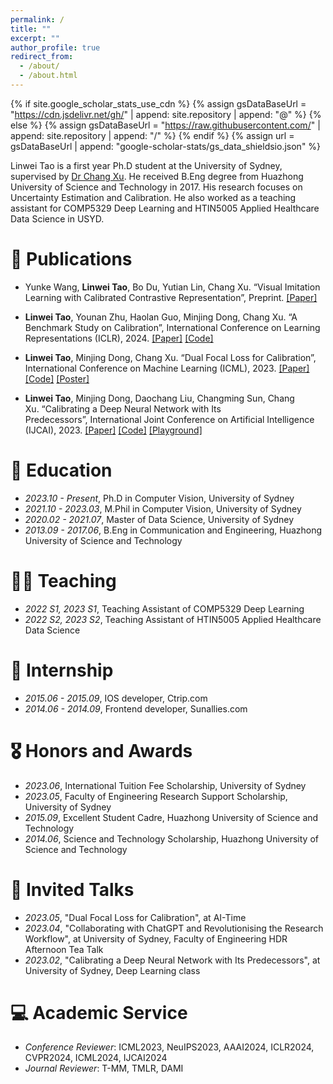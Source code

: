 ```yaml
---
permalink: /
title: ""
excerpt: ""
author_profile: true
redirect_from: 
  - /about/
  - /about.html
---
```


{% if site.google_scholar_stats_use_cdn %}
{% assign gsDataBaseUrl = "https://cdn.jsdelivr.net/gh/" | append: site.repository | append: "@" %}
{% else %}
{% assign gsDataBaseUrl = "https://raw.githubusercontent.com/" | append: site.repository | append: "/" %}
{% endif %}
{% assign url = gsDataBaseUrl | append: "google-scholar-stats/gs_data_shieldsio.json" %}

<span class='anchor' id='about-me'></span>

Linwei Tao is a first year Ph.D student at the University of Sydney, supervised by <a href="http://changxu.xyz/">Dr Chang Xu</a>. He received B.Eng degree from Huazhong University of Science and Technology in 2017. His research focuses on Uncertainty Estimation and Calibration. He also worked as a teaching assistant for COMP5329 Deep Learning and HTIN5005 Applied Healthcare Data Science in USYD.


<span class='anchor' id='publications'></span>
# 📝 Publications 
- Yunke Wang, **Linwei Tao**, Bo Du, Yutian Lin, Chang Xu. “Visual Imitation Learning with Calibrated Contrastive Representation”, Preprint.
[[Paper]](https://arxiv.org/pdf/2401.11396.pdf)

- **Linwei Tao**, Younan Zhu, Haolan Guo, Minjing Dong, Chang Xu. “A Benchmark Study on Calibration”, International Conference on Learning Representations (ICLR), 2024.
[[Paper]](https://arxiv.org/pdf/2308.11838.pdf)
[[Code]](https://github.com/Linwei94/CalibrationDataset)

- **Linwei Tao**, Minjing Dong, Chang Xu. “Dual Focal Loss for Calibration”, International Conference on Machine Learning (ICML), 2023.
[[Paper]](https://arxiv.org/pdf/2305.13665.pdf)
[[Code]](https://github.com/Linwei94/DualFocalLoss)
[[Poster]](https://icml.cc/media/PosterPDFs/ICML%202023/24955.png?t=1687073089.4563115)

- **Linwei Tao**, Minjing Dong, Daochang Liu, Changming Sun, Chang Xu. “Calibrating a Deep Neural Network with Its Predecessors”, International Joint Conference on Artificial Intelligence (IJCAI), 2023.
[[Paper]](https://arxiv.org/pdf/2302.06245.pdf)
[[Code]](https://github.com/Linwei94/PCS)
[[Playground]](https://colab.research.google.com/drive/1TjwzG962eyOF51zzqlWLwv3Wq-lgMHZM?usp=sharing)




<span class='anchor' id='educations'></span>
# 📖 Education

- *2023.10 - Present*, Ph.D in Computer Vision, University of Sydney
- *2021.10 - 2023.03*, M.Phil in Computer Vision, University of Sydney
- *2020.02 - 2021.07*, Master of Data Science, University of Sydney
- *2013.09 - 2017.06*, B.Eng in Communication and Engineering, Huazhong University of Science and Technology

<span class='anchor' id='teaching'></span>
# 🧑‍🏫 Teaching

- *2022 S1, 2023 S1*, Teaching Assistant of COMP5329 Deep Learning
- *2022 S2, 2023 S2*, Teaching Assistant of HTIN5005 Applied Healthcare Data Science

<span class='anchor' id='internship'></span>
# 💼 Internship

- *2015.06 - 2015.09*, IOS developer, Ctrip.com
- *2014.06 - 2014.09*, Frontend developer, Sunallies.com

<span class='anchor' id='honors-awards'></span>
# 🎖 Honors and Awards

- *2023.06*, International Tuition Fee Scholarship, University of Sydney 
- *2023.05*, Faculty of Engineering Research Support Scholarship, University of Sydney 
- *2015.09*, Excellent Student Cadre, Huazhong University of Science and Technology
- *2014.06*, Science and Technology Scholarship, Huazhong University of Science and Technology

<span class='anchor' id='invited-talks'></span>
# 💬 Invited Talks

- *2023.05*, "Dual Focal Loss for Calibration", at AI-Time
- *2023.04*, "Collaborating with ChatGPT and Revolutionising the Research Workflow", at University of Sydney, Faculty of Engineering HDR Afternoon Tea Talk
- *2023.02*, "Calibrating a Deep Neural Network with Its Predecessors", at University of Sydney, Deep Learning class

<span class='anchor' id='academic-service'></span>
# 💻 Academic Service

- *Conference Reviewer*: ICML2023, NeuIPS2023, AAAI2024, ICLR2024, CVPR2024, ICML2024, IJCAI2024
- *Journal Reviewer*: T-MM, TMLR, DAMI

<!--- 
<span class='anchor' id='my-cats'></span>
# 🐱 My Cats

<img src="/images/water.jpg" width="300"><br>
<img src="/images/melon.jpg" width="300"><br>
<img src="/images/juice.jpg" width="300"><br>
 --->
